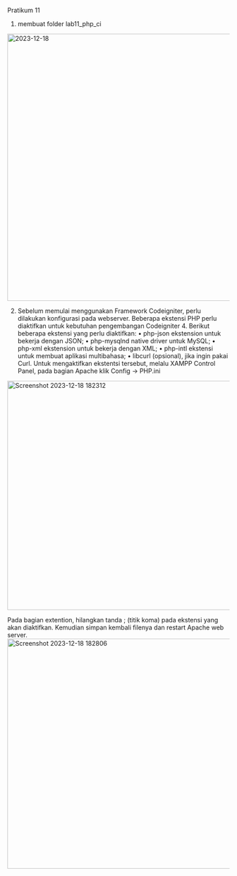Pratikum 11
1. membuat folder lab11_php_ci

<img width="605" alt="2023-12-18" src="https://github.com/Hafidza1/Lab11web/assets/115520666/552a4f71-17e8-41d1-8caa-f1c4f966122a">

2. Sebelum memulai menggunakan Framework Codeigniter, perlu dilakukan konfigurasi pada webserver. Beberapa ekstensi PHP perlu diaktifkan untuk kebutuhan pengembangan Codeigniter 4. Berikut beberapa ekstensi yang perlu diaktifkan: • php-json ekstension untuk bekerja dengan JSON; • php-mysqlnd native driver untuk MySQL; • php-xml ekstension untuk bekerja dengan XML; • php-intl ekstensi untuk membuat aplikasi multibahasa; • libcurl (opsional), jika ingin pakai Curl. Untuk mengaktifkan ekstentsi tersebut, melalu XAMPP Control Panel, pada bagian Apache klik Config -> PHP.ini
   
<img width="519" alt="Screenshot 2023-12-18 182312" src="https://github.com/Hafidza1/Lab11web/assets/115520666/03c21395-c784-48de-a8ab-9dcef51b3a3e">

Pada bagian extention, hilangkan tanda ; (titik koma) pada ekstensi yang akan diaktifkan. Kemudian simpan kembali filenya dan restart Apache web server.
<img width="521" alt="Screenshot 2023-12-18 182806" src="https://github.com/Hafidza1/Lab11web/assets/115520666/7661510d-7ebd-4101-8634-836c77aca710">
